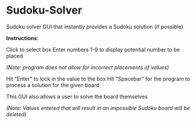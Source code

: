 # Sudoku-Solver
Sudoku solver GUI that instantly provides a Sudoku solution (if possible)

**Instructions**:

   Click to select box
   Enter numbers 1-9 to display potential number to be placed

  *(Note: program does not allow for incorrect placements of values)*

   Hit "Enter" to lock in the value to the box
   Hit "Spacebar" for the program to process a solution for the given board

This GUI also allows a user to solve the board themselves

*(Note: Values entered that will result in an impossible Sudoku board will be deleted)*